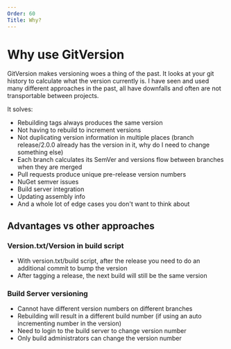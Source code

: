 ```yaml
---
Order: 60
Title: Why?
---
```


# Why use GitVersion
GitVersion makes versioning woes a thing of the past. It looks at your git history to calculate what the version currently is. I have seen and used many different approaches in the past, all have downfalls and often are not transportable between projects.

It solves:

 - Rebuilding tags always produces the same version
 - Not having to rebuild to increment versions
 - Not duplicating version information in multiple places (branch release/2.0.0 already has the version in it, why do I need to change something else)
 - Each branch calculates its SemVer and versions flow between branches when they are merged
 - Pull requests produce unique pre-release version numbers
 - NuGet semver issues
 - Build server integration
 - Updating assembly info
 - And a whole lot of edge cases you don't want to think about

## Advantages vs other approaches
### Version.txt/Version in build script
 - With version.txt/build script, after the release you need to do an additional commit to bump the version
 - After tagging a release, the next build will still be the same version

### Build Server versioning
 - Cannot have different version numbers on different branches
 - Rebuilding will result in a different build number (if using an auto incrementing number in the version)
 - Need to login to the build server to change version number
 - Only build administrators can change the version number
